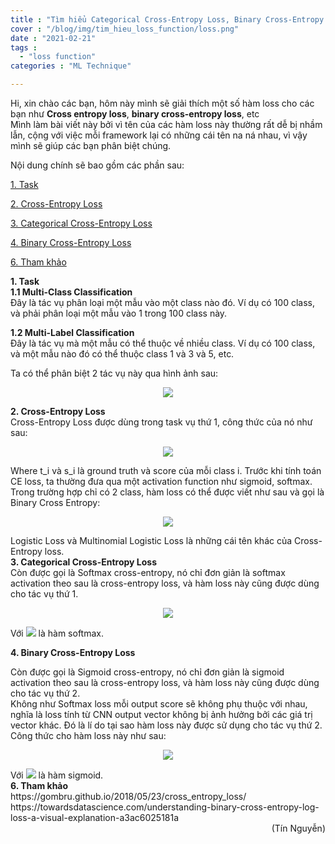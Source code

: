 ```yaml
---
title : "Tìm hiểu Categorical Cross-Entropy Loss, Binary Cross-Entropy Loss, Softmax Loss, Logistic Loss, Focal Loss, you name it"
cover : "/blog/img/tim_hieu_loss_function/loss.png"
date : "2021-02-21"
tags : 
  - "loss function"
categories : "ML Technique"

---
```


Hi, xin chào các bạn, hôm này mình sẽ giải thích một số  hàm loss cho các bạn như <b>Cross entropy loss</b>, <b>binary cross-entropy loss</b>, etc<br/>
Mình làm bài viết này bởi vì tên của các hàm loss này thường rất dễ bị nhầm lẫn, cộng với việc mỗi framework lại có những cái tên na ná nhau, vì vậy mình sẽ giúp các bạn phân biệt chúng.

Nội dung chính sẽ bao gồm các phần sau: <br/>

<a href="#1. Task">1. Task</a><br/>

<a href="#2. Cross-Entropy Loss">2. Cross-Entropy Loss</a>

<a href="#3. Categorical Cross-Entropy Loss">3. Categorical Cross-Entropy Loss</a>

<a href="#4. Binary Cross-Entropy Loss">4. Binary Cross-Entropy Loss</a>

<a href="#5. Tham khảo">6. Tham khảo</a>

<section id="1. Task">
<b>1. Task</b>
</section>
<b>1.1 Multi-Class Classification</b><br/>
Đây là tác vụ phân loại một mẫu vào một class nào đó. Ví dụ có 100 class, và phải phân loại một mẫu vào 1 trong 100 class này.

<b>1.2 Multi-Label Classification</b><br/>
Đây là tác vụ mà một mẫu có thể thuộc về nhiều class. Ví dụ có 100 class, và một mẫu nào đó có thể thuộc class 1 và 3 và 5, etc.

Ta có thể phân biệt 2 tác vụ này qua hình ảnh sau:
<p align="center">
  <img src="/blog/img/tim_hieu_loss_function/task.png">
</p>

<section id="2. Cross-Entropy Loss">
<b>2. Cross-Entropy Loss</b>
</section>
Cross-Entropy Loss được dùng trong task vụ thứ 1, công thức của nó như sau: <br/>
<p align="center">
<img src="https://render.githubusercontent.com/render/math?math=CE=-\sum_{i}^{C}t_{i}log(s_{i})">
</p>
Where t_i và s_i là ground truth và score của mỗi class i. Trước khi tính toán CE loss, ta thường đưa qua một activation function như sigmoid, softmax. <br/>
Trong trường hợp chỉ có 2 class, hàm loss có thể được viết như sau và gọi là Binary Cross Entropy: <br/>
<p align="center">
<img src="https://render.githubusercontent.com/render/math?math=CE=-\sum_{i}^{C=2}t_{i}log(s_{i}) = -t_{1}log(s_{1})-(1-t_{1})log(1-s_{1})">
</p>
Logistic Loss và Multinomial Logistic Loss là những cái tên khác của Cross-Entropy loss.

<section id="3. Categorical Cross-Entropy Loss">
<b>3. Categorical Cross-Entropy Loss</b>
</section>
Còn được gọi là Softmax cross-entropy, nó chỉ đơn giản là softmax activation theo sau là cross-entropy loss, và hàm loss này cũng được dùng cho tác vụ thứ 1.<br/>
<p align="center">
  <img src="/blog/img/tim_hieu_loss_function/softmax_loss.png">
</p>
Với <img src="https://render.githubusercontent.com/render/math?math=f(s)"> là hàm softmax.
<section id="4. Binary Cross-Entropy Loss">

<b>4. Binary Cross-Entropy Loss</b>
</section>
Còn được gọi là Sigmoid cross-entropy, nó chỉ đơn giản là sigmoid activation theo sau là cross-entropy loss, và hàm loss này cũng được dùng cho tác vụ thứ 2.<br/>
Không như Softmax loss mỗi output score sẽ không phụ thuộc với nhau, nghĩa là loss tính từ CNN output vector không bị ảnh hưởng bởi các giá trị vector khác. Đó là lí do tại sao hàm loss này được sử dụng cho tác vụ thứ 2.<br/>
Công thức cho hàm loss này như sau: <br/>
<p align="center">
<img src="https://render.githubusercontent.com/render/math?math=CE=-\sum_{i}^{C=2}t_{i}log(s_{i}) = -t_{1}log(f(s_{1}))-(1-t_{1})log(1-f(s_{1}))">
</p>
Với <img src="https://render.githubusercontent.com/render/math?math=f(s_{i})"> là hàm sigmoid.
<section id="5. Tham khảo">
<b>6. Tham khảo</b>
</section>
https://gombru.github.io/2018/05/23/cross_entropy_loss/ <br/>
https://towardsdatascience.com/understanding-binary-cross-entropy-log-loss-a-visual-explanation-a3ac6025181a<br/>
<div style="text-align: right"> (Tín Nguyễn) </div>
